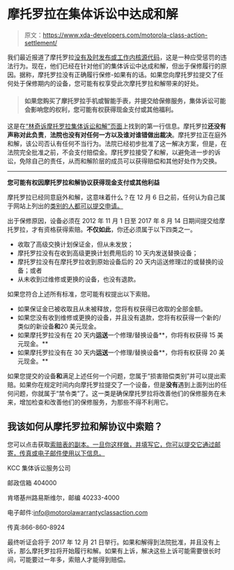 # 摩托罗拉在集体诉讼中达成和解

> 原文：<https://www.xda-developers.com/motorola-class-action-settlement/>

我们最近报道了摩托罗拉[没有及时发布或工作内核源代码](https://www.xda-developers.com/kernel-sources-motorola-gpl-binary/)，这是一种应受惩罚的违法行为。现在，他们已经在针对他们的集体诉讼中达成和解，但出于保修履行的原因。据称，摩托罗拉没有正确履行保修-如果有的话。如果您向摩托罗拉提交了任何处于保修期内的设备，您可能有权享受此次摩托罗拉和解带来的好处。

> #### 如果您购买了摩托罗拉手机或智能手表，并提交给保修服务，集体诉讼可能会影响您的权利，您可能有权获得现金支付或其他福利。

这是在[“林奇诉摩托罗拉集体诉讼和解”页面](http://www.motorolawarrantyclassaction.com/)上找到的第一行信息。摩托罗拉**还没有声称对此负责**，**法院也没有对任何一方以及谁对谁错做出裁决**。摩托罗拉正在庭外和解，该公司否认有任何不当行为。法院已经初步批准了这一解决方案，但是，在法院完全批准之前，不会支付赔偿金。摩托罗拉接受了和解，以避免进一步的诉讼，免除自己的责任，从而和解阶层的成员可以获得赔偿和其他好处作为交换。

* * *

**您可能有权因摩托罗拉和解协议获得现金支付或其他利益**

摩托罗拉已经同意庭外和解，这意味着什么？在 12 月 6 日之前，任何认为自己属于网站上列出的[类别的人都可以提交申请。](http://www.motorolawarrantyclassaction.com/)

出于保修原因，设备必须在 2012 年 11 月 1 日至 2017 年 8 月 14 日期间提交给摩托罗拉，才有资格获得索赔。**不仅如此**，你还必须属于以下四类之一。

*   收取了高级交换计划保证金，但从未发放；
*   摩托罗拉没有在收到高级更换计划费用后的 10 天内发送替换设备；
*   摩托罗拉没有在摩托罗拉收到原始设备后的 20 天内运送修理过的或替换的设备；或者
*   从未收到过维修或更换的设备，也没有退款。

如果您符合上述所有标准，您可能有权提出以下索赔。

*   如果保证金已被收取且从未被释放，您将有权获得已收取的全部金额。
*   如果您没有收到维修或更换的设备，并且没有退款，您将有权获得一个新的/类似的新设备**和**20 美元现金。
*   如果摩托罗拉没有在 20 天内**运送**一个修理/替换设备**，你将有权获得 15 美元现金。**
*   如果摩托罗拉没有在 30 天内**运送**一个修理/替换设备**，你将有权获得 20 美元现金。**

如果您提交的设备**和**满足上述任何一个问题，您属于“损害赔偿类别”并可以提出索赔。如果你在规定时间内向摩托罗拉提交了一个设备，但是**没有**遇到上面列出的任何问题，你就属于“禁令类”了。这一类是确保摩托罗拉将改善他们的保修服务在未来，增加检查和改善他们的保修服务，为那些不得不利用它。

## 我该如何从摩托罗拉和解协议中索赔？

您可以点击获取[索赔表的副本。一旦你这样做，并填写它，你可以提交它通过邮寄，传真或电子邮件使用以下信息。](https://kccsecure.com/motorolawarrantyclassaction/Claimant/UnknownClaimForm)

KCC 集体诉讼服务公司

邮政信箱 404000

肯塔基州路易斯维尔，邮编 40233-4000

电子邮件:info@motorolawarrantyclassaction.com

传真:866-860-8924

最终听证会将于 2017 年 12 月 21 日举行。如果和解得到法院批准，并且没有上诉，那么摩托罗拉将开始履行和解。如果有上诉，解决这些上诉可能需要很长时间，可能要过一年多，索赔人才能得到赔偿。